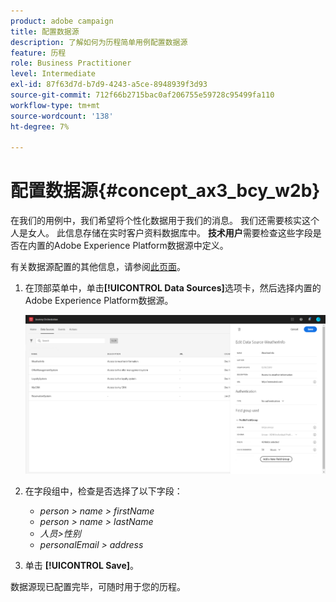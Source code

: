 ```yaml
---
product: adobe campaign
title: 配置数据源
description: 了解如何为历程简单用例配置数据源
feature: 历程
role: Business Practitioner
level: Intermediate
exl-id: 87f63d7d-b7d9-4243-a5ce-8948939f3d93
source-git-commit: 712f66b2715bac0af206755e59728c95499fa110
workflow-type: tm+mt
source-wordcount: '138'
ht-degree: 7%

---
```


# 配置数据源{#concept_ax3_bcy_w2b}

在我们的用例中，我们希望将个性化数据用于我们的消息。 我们还需要核实这个人是女人。 此信息存储在实时客户资料数据库中。 **技术用户**&#x200B;需要检查这些字段是否在内置的Adobe Experience Platform数据源中定义。

有关数据源配置的其他信息，请参阅[此页面](../datasource/about-data-sources.md)。

1. 在顶部菜单中，单击&#x200B;**[!UICONTROL Data Sources]**&#x200B;选项卡，然后选择内置的Adobe Experience Platform数据源。

   ![](../assets/journey23.png)

1. 在字段组中，检查是否选择了以下字段：

   * _person > name > firstName_
   * _person > name > lastName_
   * _人员>性别_
   * _personalEmail > address_

1. 单击 **[!UICONTROL Save]**。

数据源现已配置完毕，可随时用于您的历程。

